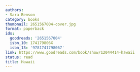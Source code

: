 ```yaml
---
authors:
- Sara Benson
category: books
thumbnail: 2651567004-cover.jpg
format: paperback
ids:
  goodreads: '2651567004'
  isbn_10: 174179806X
  isbn_13: '9781741798067'
link: https://www.goodreads.com/book/show/12044414-hawaii
status: read
title: Hawaii
---
```

